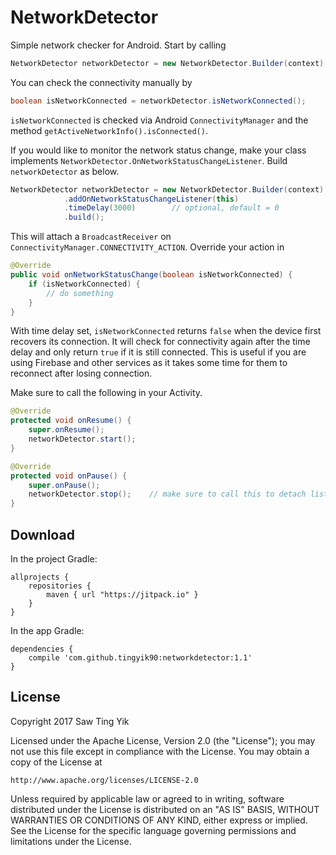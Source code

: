 # NetworkDetector
Simple network checker for Android. Start by calling
```Java
NetworkDetector networkDetector = new NetworkDetector.Builder(context).build();
```

You can check the connectivity manually by
```Java
boolean isNetworkConnected = networkDetector.isNetworkConnected();
```

`isNetworkConnected` is checked via Android `ConnectivityManager` and the method `getActiveNetworkInfo().isConnected()`.

If you would like to monitor the network status change, make your class implements `NetworkDetector.OnNetworkStatusChangeListener`. Build `networkDetector` as below.
```Java
NetworkDetector networkDetector = new NetworkDetector.Builder(context)
            .addOnNetworkStatusChangeListener(this)
            .timeDelay(3000)        // optional, default = 0
            .build();
```

This will attach a `BroadcastReceiver` on `ConnectivityManager.CONNECTIVITY_ACTION`. Override your action in
```Java
@Override
public void onNetworkStatusChange(boolean isNetworkConnected) {
    if (isNetworkConnected) {
        // do something
    }
}
```

With time delay set, `isNetworkConnected` returns `false` when the device first recovers its connection.
It will check for connectivity again after the time delay and only return `true` if it is still connected.
This is useful if you are using Firebase and other services as it takes some time for them to reconnect after losing connection. 

Make sure to call the following in your Activity.
```Java
@Override
protected void onResume() {
    super.onResume();
    networkDetector.start();
}

@Override
protected void onPause() {
    super.onPause();
    networkDetector.stop();    // make sure to call this to detach listener
}
```

## Download
In the project Gradle:
```Gradle
allprojects {
    repositories {
        maven { url "https://jitpack.io" }
    }
}
```

In the app Gradle:
```Gradle
dependencies {
    compile 'com.github.tingyik90:networkdetector:1.1'
}
```

## License
Copyright 2017 Saw Ting Yik

Licensed under the Apache License, Version 2.0 (the "License");
you may not use this file except in compliance with the License.
You may obtain a copy of the License at

    http://www.apache.org/licenses/LICENSE-2.0

Unless required by applicable law or agreed to in writing, software
distributed under the License is distributed on an "AS IS" BASIS,
WITHOUT WARRANTIES OR CONDITIONS OF ANY KIND, either express or implied.
See the License for the specific language governing permissions and
limitations under the License.
